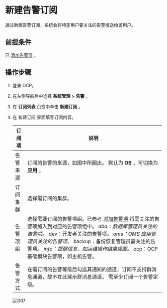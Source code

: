 # 新建告警订阅

通过新建告警订阅，系统会将特定用户要关注的告警推送给该用户。

## 前提条件

已 [添加告警项](9.use-alert-management/7.alarm-group.md) 。

## 操作步骤

1. 登录 OCP。

2. 在左侧导航栏中选择 **系统管理** **\>** **告警** 。

3. 在 **订阅列表** 页签中单击 **新建订阅** 。

4. 在 新建订阅 界面填写订阅内容。

   | 订阅项  |                                                                                                                                                                                                                                            说明                                                                                                                                                                                                                                            |
   |------|------------------------------------------------------------------------------------------------------------------------------------------------------------------------------------------------------------------------------------------------------------------------------------------------------------------------------------------------------------------------------------------------------------------------------------------------------------------------------------------|
   | 告警来源 | 订阅的告警的来源，如图中所圈出。 默认为 **OB** ，可切换为 **应用** 。                                                                                                                                                                                                                                                                                                                                                                                                                               |
   | 订阅集群 | 选择需订阅的集群。                                                                                                                                                                                                                                                                                                                                                                                                                                                                                |
   | 告警项组 | 选择需要订阅的告警项组。已参考 [添加告警项](../9.use-alert-management/7.alarm-group.md) 将需关注的告警项加入到对应的告警项组中。 *dba：数据库管理员关注的告警项。* dev：开发者关注的告警项。   *oms：OMS 应用管理员关注的告警项。* backup：备份恢复管理员需关注的告警项。   *info：提醒信息，如运维操作结果提醒。* ocp：OCP 基础模块告警项，如主机告警。    |
   | 告警方式 | 在需订阅的告警等级后勾选其通知的通道，订阅不支持群消息通道，故不在此展示群消息通道。 需至少订阅一个告警定级。                                                                                                                                                                                                                                                                                                                                                                                                                  |

   ![007](https://help-static-aliyun-doc.aliyuncs.com/assets/img/zh-CN/6119060261/p271531.png)

